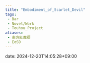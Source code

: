 ```yaml
---
title: "Embodiment_of_Scarlet_Devil"
tags:
 - Bar
 - Novel/Work
 - Touhou_Project
aliases:
 - 東方紅魔郷
 - EoSD
---
```


date: 2024-12-20T14:05:28+09:00
